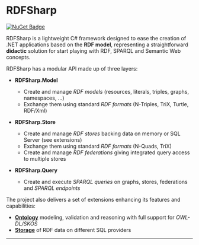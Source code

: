 # RDFSharp
[![NuGet Badge](https://buildstats.info/nuget/RDFSharp)](https://www.nuget.org/packages/RDFSharp)

RDFSharp is a lightweight C# framework designed to ease the creation of .NET applications based on the <b>RDF model</b>, representing a straightforward <b>didactic</b> solution for start playing with RDF, SPARQL and Semantic Web concepts. 

RDFSharp has a modular API made up of three layers: 

<ul>
    <li><b>RDFSharp.Model</b></li> 
    <ul>
        <li>Create and manage <i>RDF models</i> (resources, literals, triples, graphs, namespaces, ...)</li>
        <li>Exchange them using standard <i>RDF formats</i> (N-Triples, TriX, Turtle, RDF/Xml)</li>
    </ul>
</ul>
<ul>
    <li><b>RDFSharp.Store</b></li> 
    <ul>
        <li>Create and manage <i>RDF stores</i> backing data on memory or SQL Server (see extensions)</li>
        <li>Exchange them using standard <i>RDF formats</i> (N-Quads, TriX)</li>
        <li>Create and manage <i>RDF federations</i> giving integrated query access to multiple stores</li>
    </ul>
</ul>
<ul>
    <li><b>RDFSharp.Query</b></li> 
    <ul>
        <li>Create and execute <i>SPARQL queries</i> on graphs, stores, federations and <i>SPARQL endpoints</i></li>
    </ul>
</ul>

The project also delivers a set of extensions enhancing its features and capabilities:

<ul>
    <li><b><a href="https://github.com/mdesalvo/RDFSharp.Semantics">Ontology</a></b> modeling, validation and reasoning with full support for <i>OWL-DL/SKOS</i></li>  
    <li><b><a href="https://github.com/mdesalvo/RDFSharp.Stores">Storage</a></b> of RDF data on different SQL providers</li>
</ul>
<hr>
